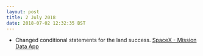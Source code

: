 ```yaml
---
layout: post
title: 2 July 2018 
date: 2018-07-02 12:32:35 BST
---
```

+ Changed conditional statements for the land success. [SpaceX - Mission Data App](https://jackwebdev.github.io/SpaceX-Mission-Data/)
